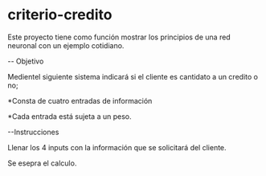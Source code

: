 # criterio-credito
Este proyecto tiene como función mostrar los principios de una red neuronal con un ejemplo cotidiano.

-- Objetivo



Medientel siguiente sistema indicará si el cliente es cantidato a un credito o no;


*Consta de cuatro entradas de información


*Cada entrada está sujeta a un peso.






--Instrucciones


Llenar los 4 inputs con la información que se solicitará del cliente.


Se esepra el calculo.
